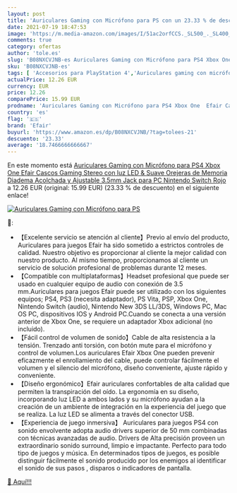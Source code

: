 ```yaml
---
layout: post
title: 'Auriculares Gaming con Micrófono para PS con un 23.33 % de descuento'
date: 2021-07-19 18:47:53
image: 'https://m.media-amazon.com/images/I/51ac2orfCCS._SL500_._SL400_.jpg'
comments: true
category: ofertas
author: 'tole.es'
slug: 'B08NXCVJNB-es Auriculares Gaming con Micrófono para PS4 Xbox One Efair...'
sku: 'B08NXCVJNB-es'
tags: [ 'Accesorios para PlayStation 4','Auriculares gaming con micrófono para PlayStation 4','Hardware y juegos para PlayStation 4','Videojuegos','efair','nintendo','ps4','xbox', ]
actualPrice: 12.26 EUR
currency: EUR
price: 12.26
comparePrice: 15.99 EUR
prodname: 'Auriculares Gaming con Micrófono para PS4 Xbox One  Efair Cascos Gaming Stereo con luz LED & Suave Orejeras de Memoria  Diadema Acolchada y Ajustable  3.5mm Jack para PC Nintendo Switch Rojo '
country: 'es'
flag: '🇪🇸'
brand: 'Efair'
buyurl: 'https://www.amazon.es/dp/B08NXCVJNB/?tag=tolees-21'
descuento: '23.33'
average: '18.7466666666667'
---
```


En este momento está [Auriculares Gaming con Micrófono para PS4 Xbox One  Efair Cascos Gaming Stereo con luz LED & Suave Orejeras de Memoria  Diadema Acolchada y Ajustable  3.5mm Jack para PC Nintendo Switch Rojo ](https://www.amazon.es/dp/B08NXCVJNB/?tag=tolees-21) a 12.26 EUR (original: 15.99 EUR) (23.33 %  de descuento) en el siguiente enlace!

[![Auriculares Gaming con Micrófono para PS](https://m.media-amazon.com/images/I/51ac2orfCCS._SL500_._SL400_.jpg)](https://www.amazon.es/dp/B08NXCVJNB/?tag=tolees-21)

🔎:

- 【Excelente servicio se atención al cliente】Previo al envío del producto, Auriculares para juegos Efair ha sido sometido a estrictos controles de calidad. Nuestro objetivo es proporcionar al cliente la mejor calidad con nuestro producto. Al mismo tiempo, proporcionamos al cliente un servicio de solución profesional de problemas durante 12 meses.
- 【Compatible con multiplataformas】Headset profesional que puede ser usado en cualquier equipo de audio con conexión de 3.5 mm.Auriculares para juegos Efair puede ser utilizado con los siguientes equipos; PS4, PS3 (necesita adaptador), PS Vita, PSP, Xbox One, Nintendo Switch (audio), Nintendo New 3DS LL/3DS, Windows PC, Mac OS PC, dispositivos IOS y Android PC.Cuando se conecta a una versión anterior de Xbox One, se requiere un adaptador Xbox adicional (no incluido).
- 【Fácil control de volumen de sonido】Cable de alta resistencia a la tensión. Trenzado anti torsión, con botón mute para el micrófono y control de volumen.Los auriculares Efair Xbox One pueden prevenir eficazmente el enrollamiento del cable, puede controlar fácilmente el volumen y el silencio del micrófono, diseño conveniente, ajuste rápido y conveniente.
- 【Diseño ergonómico】Efair auriculares confortables de alta calidad que permiten la transpiración del oído. La ergonomía en su diseño, incorporando luz LED a ambos lados y su micrófono ayudan a la creación de un ambiente de integración en la experiencia del juego que se realiza. La luz LED se alimenta a través del conector USB.
- 【Experiencia de juego inmersiva】 Auriculares para juegos PS4 con sonido envolvente adopta audio drivers superior de 50 mm combinadas con técnicas avanzadas de audio. Drivers de Alta precisión proveen un extraordinario sonido surround, limpio e impactante. Perfecto para todo tipo de juegos y música. En determinados tipos de juegos, es posible distinguir fácilmente el sonido producido por los enemigos al identificar el sonido de sus pasos , disparos o indicadores de pantalla.

[🛒 Aquí!!!](https://www.amazon.es/dp/B08NXCVJNB/?tag=tolees-21)

